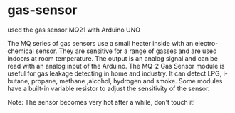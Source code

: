 # gas-sensor
used the gas sensor MQ21 with Arduino UNO

The MQ series of gas sensors use a small heater inside with an electro-chemical sensor. They are sensitive for a range of gasses and are used indoors at room temperature. The output is an analog signal and can be read with an analog input of the Arduino.
The MQ-2 Gas Sensor module is useful for gas leakage detecting in home and industry. It can detect LPG, i-butane, propane, methane ,alcohol, hydrogen and smoke.
Some modules have a built-in variable resistor to adjust the sensitivity of the sensor.

Note: The sensor becomes very hot after a while, don't touch it!
